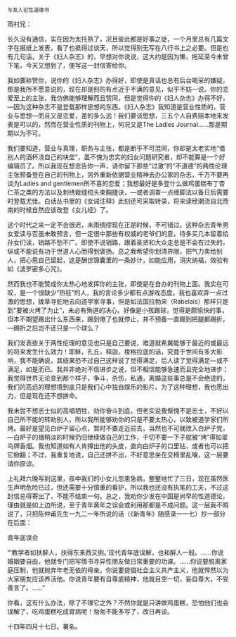     与友人论性道德书 

   雨村兄：

   长久没有通信，实在因为太托熟了，况且彼此都是好事之徒，一个月里总有几篇文字在报纸上发表，看了也抵得过谈天，所以觉得别无写在八行书上之必要。但是也有几句话，关于《妇人杂志》的，早想对你说说，这大约是因为懒，拖延至今未曾下笔，今天又想到了，便写这一封信寄给你。

   我如要称赞你，说你的《妇人杂志》办得好，即使是真话也总有后台喝采的嫌疑，那是我所不愿意说的，现在却是别的有点近于不满的意见，似乎不妨一说。你的恋爱至上的主张，我仿佛能够理解而且赞同，但是觉得你的《妇人杂志》办得不好，—因为这种杂志不是登载那样思想的东西。《妇人杂志》我知道是营业性质的，营业与思想—而且又是恋爱，差的多么远！我们要谈思想，三五个人自费赔本地来发表是可以的，然而在营业性质的刊物上，何况又是The Ladies Journal……那是期期以为不可。

   我们要知道，营业与真理，职务与主张，都是断乎不可混同，你却是太老实地“借别人的酒杯浇自己的块垒”，虽不愧为忠实的妇女问题研究者，却不能算是一个好编辑员了。所以我现在想忠告你一声，请你留下那些“过激”的“不道德”的两性伦理主张预备登在自己的刊物上，另外重新依据营业精神去办公家的杂志，千万不要再谈为Ladies and gentlemen所不喜的恋爱；我想最好是多登什么做鸡蛋糕布丁杏仁茶之类的方法以及刺绣裁缝梳头束胸捷诀，—或者调查一点缠脚法以备日后需要时登载尤佳。白话丛书里的《女诫注释》此刻还可采取转录，将来读经潮流自北而南的时候自然应该改登《女儿经》了。

   这个时代之来一定不会很迟，未雨绸缪现在正是时候，不可错过。这种杂志青年男女爱读与否虽未敢预言，但一定很中那些有权威的老爷们的意，待多买几本留着给孙女们读，销路不愁不广。即使不说销路，跟着圣贤和大众走总是不会有过失的，纵或不能说有功于世道人心而得到褒扬。总之我希望你划清界限，把气力卖给别人，把心思自己留起，这是酬世锦囊里的一条妙计，如能应用，消灾纳福，效验有如《波罗密多心咒》。

   然而我也不能赞成你太热心地发挥你的主张，即使是在自办的刊物上面。我实在可叹，是一个很缺少“热狂”的人，我的言论多少都有点游戏态度。我也喜欢弄一点过激的思想，拨草寻蛇地去向道学家寻事，但是如法国拉勃来（Rabelais）那样只是到“要被火烤了为止”，未必有殉道的决心。好像是小孩踢球，觉得是颇愉快的事，但本不期望踢出什么东西来，踢到倦了也就停止，并不预备一直踢到把腿都踢折，—踢折之后岂不还只是一个球么？

   我们发表些关于两性伦理的意见也只是自己要说，难道就希冀能够于最近的或最远的将来发生什么效力！耶稣，孔丘，释迦，梭格拉底的话，究竟于世间有多大影响，我不能确说，其结果恐不过自己这样说了觉得满足，后人读了觉得满足—或不满足，如是而已。我并非绝对不信进步之说，但不相信能够急速而且完全地进步；我觉得世界无论变到那个样子，争斗，杀伤，私通，离婚这些事总是不会绝迹的，我们的高远的理想境到底只是我们心中独自娱乐的影片。为了这种理想，我也愿出力，但是现在还不想拼命。

   我未尝不想志士似的高唱牺牲，劝你奋斗到底，但老实说我惭愧不是志士，不好以自己所不能的转劝别人，所以我所能够劝你的只是不要太热心，以致被道学家们所烤。最好是望见白炉子留心点，暂时不要走近前去，当然也不可就改入白炉子党，—白炉子的烟稍淡的时候仍旧继续做自己的工作，千切不要一下子就被“烤”得如翠鸟牌香烟。我也知道如有人肯撙出他的头皮，直向白炉子的口里钻，或者也可以把它掀翻；不过，我重复地说，自己还拼不出，不好意思坐在交椅里乱嚷，这一层要请你原谅。

   上礼拜六晚写到这里，夜中我们的小女儿忽患急病，整整地忙了三日，现在虽然医生声明危险已过，但还需要十分慎重的看护，所以我也还没有执笔的工夫，不过这封信总得寄出了，不能不结束一句。总之，我劝你少发在中国是尚早的性道德论，理由就是如上边所说，至于青年黄年之误会或利用那都是不成问题。这一层我不暇说了，只把陈仲甫先生一九二一年所说的话（《新青年》随感录一一七）抄一部分在后面：

   青年底误会

   “‘教学者如扶醉人，扶得东来西又倒。’现代青年底误解，也和醉人一般。……你说婚姻要自由，他就专门把写情书寻异性朋友做日常重要的功课。……你说要脱离家庭压制，他就抛弃年老无依的母亲。你说要提倡社会主义共产主义，他就悍然以为大家朋友应该养活他。你说青年要有自尊底精神，他就目空一切，妄自尊大，不受善言了。……”

   你看，这有什么办法，除了不理它之外？不然你就是只讲做鸡蛋糕，恐怕他们也会误解了，吃鸡蛋糕吃成胃病呢！匆匆不能多写了，改日再谈。

   十四年四月十七日。署名。

